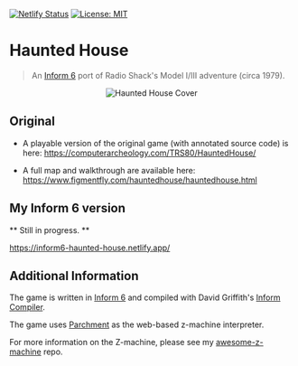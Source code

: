 [![Netlify Status](https://api.netlify.com/api/v1/badges/ae926103-8058-4dc8-af06-49ed48da3128/deploy-status)](https://app.netlify.com/sites/inform6-haunted-house/deploys) [![License: MIT](https://img.shields.io/badge/License-MIT-yellow.svg)](https://opensource.org/licenses/MIT)

# Haunted House

> An [Inform 6](https://www.inform-fiction.org/) port of Radio Shack's Model I/III adventure (circa 1979).

<p align="center">

<img src="https://github.com/cschweda/inform6-haunted-house/blob/main/hauntedhouse-trs-cover.jpg" alt="Haunted House Cover" />

</p>

## Original

- A playable version of the original game (with annotated source code) is here: https://computerarcheology.com/TRS80/HauntedHouse/

- A full map and walkthrough are available here: https://www.figmentfly.com/hauntedhouse/hauntedhouse.html

## My Inform 6 version

** Still in progress. **

https://inform6-haunted-house.netlify.app/

## Additional Information

The game is written in [Inform 6](https://www.inform-fiction.org/) and compiled with David Griffith's [Inform Compiler](https://github.com/DavidGriffith/inform6unix).

The game uses [Parchment](https://github.com/curiousdannii/parchment) as the web-based z-machine interpreter.

For more information on the Z-machine, please see my [awesome-z-machine](https://github.com/cschweda/awesome-z-machine) repo.
